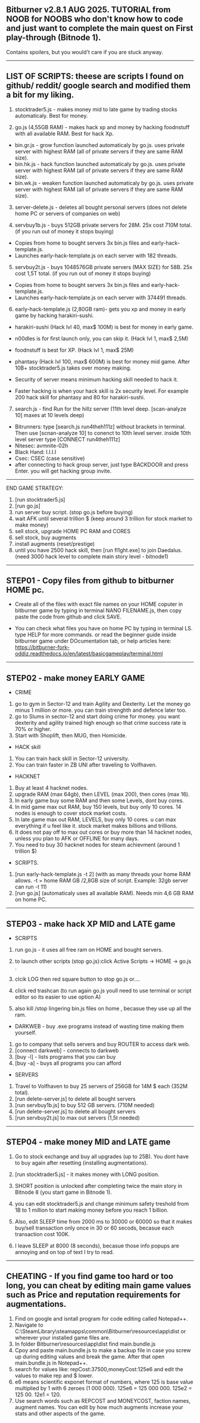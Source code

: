   Bitburner v2.8.1 AUG 2025.
  TUTORIAL from NOOB for NOOBS who don't know how to code and just want to complete the main quest on First play-through (Bitnode 1).
--------------------------------------------------------------  
  Contains spoilers, but you would't care if you are stuck anyway.
  
--------------------------------------------------------------

  
  LIST OF SCRIPTS: theese are scripts I found on github/ reddit/ google search and modified them a bit for my liking.
--------------------------------------------------------------

1. stocktrader5.js  - makes money mid to late game by trading stocks automaticaly. Best for money.

2. go.js (4,55GB RAM) - makes hack xp and money by hacking foodnstuff with all available RAM. Best for hack Xp.
- bin.gr.js - grow function launched automaticaly by go.js. uses private server with highest RAM (all of private servers if they are same RAM size).
- bin.hk.js - hack function launched automaticaly by go.js. uses private server with highest RAM (all of private servers if they are same RAM size).
- bin.wk.js - weaken function launched automaticaly by go.js. uses private server with highest RAM (all of private servers if they are same RAM size).

3. server-delete.js - deletes all bought personal servers (does not delete home PC or servers of companies on web)

4. servbuy1b.js - buys 512GB private servers for 28M. 25x cost 710M total. (if you run out of money it stops buying)
- Copies from home to bought servers 3x bin.js files and early-hack-template.js.
- Launches early-hack-template.js on each server with 182 threads.

5. servbuy2t.js - buys 1048576GB private servers (MAX SIZE) for 58B. 25x cost 1,5T total. (if you run out of money it stops buying)
- Copies from home to bought servers 3x bin.js files and early-hack-template.js.
- Launches early-hack-template.js on each server with 374491 threads.

6. early-hack-template.js (2,80GB ram)- gets you xp and money in early game by hacking harakiri-sushi.
- harakiri-sushi (Hack lvl 40, max$ 100M) is best for money in early game.
- n00dles is for first launch only, you can skip it. (Hack lvl 1, max$ 2,5M)
- foodnstuff is best for XP. (Hack lvl 1, max$ 25M)
- phantasy (Hack lvl 100, max$ 600M) is best for money mid game. After 10B+ stocktrader5.js takes over money making.

- Security of server means minimum hacking skill needed to hack it.
- Faster hacking is when your hack skill is 2x security level. For example 200 hack skill for phantasy and 80 for harakiri-sushi.

7. search.js - find Run for the hillz server (11th level deep. [scan-analyze 10] maxes at 10 levels deep)
- Bitrunners: type [search.js run4theh111z] without brackets in terminal.  Then use [scnan-analyze 10] to conenct to 10th level server. inside 10th level server type [CONNECT run4theh111z]
- Nitesec: avmnite-02h
- Black Hand: I.I.I.I
- Csec: CSEC (case sensitive)
- after connecting to hack group server, just type BACKDOOR and press Enter. you will get hacking group invite.

--------------------------------------------------------------


  END GAME STRATEGY: 
1. [run stocktrader5.js]
2. [run go.js]
3. run server buy script. (stop go.js before buying)
4. wait AFK until several trillion $ (keep around 3 trillion for stock market to make money)
5. sell stock, upgrade HOME PC RAM and CORES
6. sell stock, buy augments
7. install augments (reset/prestige)
8. until you have 2500 hack skill, then [run fl1ght.exe] to join Daedalus. (need 3000 hack level to complete main story level - bitnode1)
   

--------------------------------------------------------------


  STEP01 - Copy files from github to bitburner HOME pc.
--------------------------------------------------------------

- Create all of the files with exact file names on your HOME coputer in bitburner game by typing in terminal NANO FILENAME.js, then copy paste the code from github and click SAVE.

- You can check what files you have on home PC by typing in terminal LS. type HELP for more commands. or read the beginner guide inside bitburner game under DOcumentation tab,
or help articles here: https://bitburner-fork-oddiz.readthedocs.io/en/latest/basicgameplay/terminal.html


--------------------------------------------------------------


  STEP02 - make money EARLY GAME
--------------------------------------------------------------

- CRIME
1. go to gym in Sector-12 and train Agility and Dexterity. Let the money go minus 1 million or more. you can train strenghth and defence later too.
2. go to Slums in sector-12 and start doing crime for money. you want dexterity and agility trained high enough so that crime success rate is 70% or higher.
3. Start with Shoplift, then MUG, then Homicide.


- HACK skill
1. You can train hack skill in Sector-12 university.
2. You can train faster in ZB UNI after traveling to Volfhaven.


- HACKNET
1. Buy at least 4 hacknet nodes.
2. upgrade RAM (max 64gb), then LEVEL (max 200), then cores (max 16).
3. In early game buy some RAM and then some Levels, dont buy cores.
4. In mid game max out RAM, buy 150 levels, but buy only 10 cores. 14 nodes is enough to cover stock market costs.
5. In late game max out RAM, LEVELS, buy only 10 cores. u can max everything if u feel like it. stock market makes billions and trillions.
6. It does not pay off to max out cores or buy more than 14 hacknet nodes, unless you plan to AFK or OFFLINE for many days. 
7. You need to buy 30 hacknet nodes for steam achievment (around 1 trillion $)


- SCRIPTS.
1. [run early-hack-template.js -t 2] (with as many threads your home RAM allows. -t = home RAM GB /2,8GB size of script. Example: 32gb server can run -t 11)
2. [run go.js] (automaticaly uses all available RAM). Needs min 4,6 GB RAM on home PC.


--------------------------------------------------------------


  STEP03 - make hack XP MID and LATE game
--------------------------------------------------------------

- SCRIPTS
1. run go.js - it uses all free ram on HOME and bought servers. 

2. to launch other scripts (stop go.js):click Active Scripts -> HOME -> go.js . 
3. clcik LOG then red square button to stop go.js  or....
4. click red trashcan (to run again go.js youll need to use terminal or script editor so its easier to use option A)
5. also kill /stop lingering bin.js files on home , becasue they use up all the ram.


- DARKWEB - buy .exe programs instead of wasting time making them yourself.

1. go to company that sells servers and buy ROUTER to access dark web.
2. [connect darkweb] - connects to darkweb
3. [buy -l] - lists programs that you can buy
4. [buy -a] - buys all programs you can afford


- SERVERS
1. Travel to Volfhaven to buy 25 servers of 256GB for 14M $ each (352M total).
2. [run delete-server.js] to delete all bought servers
3. [run servbuy1b.js] to buy 512 GB servers. (710M needed)
4. [run delete-server.js] to delete all bought servers
5. [run servbuy2t.js] to max out servers (1,5t needed)



--------------------------------------------------------------



  STEP04 - make money MID and LATE game
--------------------------------------------------------------
  
1. Go to stock exchange and buy all upgrades (up to 25B). You dont have to buy again after resetting (installing augmentations).

2. [run stocktrader5.js] - it makes money with LONG position.

3. SHORT position is unlocked after completing twice the main story in Bitnode 8 (you start game in Bitnode 1).
4. you can edit stocktrader5.js and change minimum safety treshold from 1B to 1 million to start making money before you reach 1 billion.
5. Also, edit SLEEP time from 2000 ms to 30000 or 60000 so that it makes buy/sell transaction only once in 30 or 60 secods, becasue each transaction cost 100K.
6. I leave  SLEEP at 8000 (8 seconds), becasue those info popups are annoying and on top of text I try to read.



--------------------------------------------------------------

  CHEATING - If you find game too hard or too long, you can cheat by editing main game values such as Price and reputation requirements for augmentations.
--------------------------------------------------------------

1. Find on google and isntall program for code editing called Notepad++.
2. Navigate to C:\SteamLibrary\steamapps\common\Bitburner\resources\app\dist or wherever your installed game files are.
3. In folder Bitburner\resources\app\dist find main.bundle.js
4. Cpoy and paste main.bundle.js to make a backup file in case you screw up during editing values and break the game. After that open main.bundle.js in Notepad++.
5. search for values like: repCost:37500,moneyCost:125e6 and edit the values to  make rep and $ lower.
6. e6 means scientific exponet format of numbers, where 125 is base value multiplied by 1 with 6 zeroes (1 000 000). 125e6 = 125 000 000. 125e2 = 125 00. 12e1 = 120.
7. Use search words such as REPCOST and MONEYCOST, faction names, augment names. You can edit by how much augments increase your stats and other aspects of the game.
